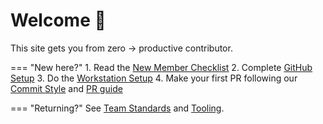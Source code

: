 # Welcome 👋

This site gets you from zero → productive contributor.

=== "New here?" 1. Read the [New Member Checklist](checklists/new-member.md) 2. Complete [GitHub Setup](getting-started/github.md) 3. Do the [Workstation Setup](checklists/workstation-setup.md) 4. Make your first PR following our [Commit Style](standards/commits.md) and [PR guide](standards/prs.md)

=== "Returning?"
See [Team Standards](standards/branching.md) and [Tooling](standards/tooling.md).
